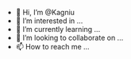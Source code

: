- 👋 Hi, I’m @Kagniu
- 👀 I’m interested in ...
- 🌱 I’m currently learning ...
- 💞️ I’m looking to collaborate on ...
- 📫 How to reach me ...

<!---
Kagniu/Kagniu is a ✨ special ✨ repository because its `README.md` (this file) appears on your GitHub profile.
You can click the Preview link to take a look at your changes.
--->
